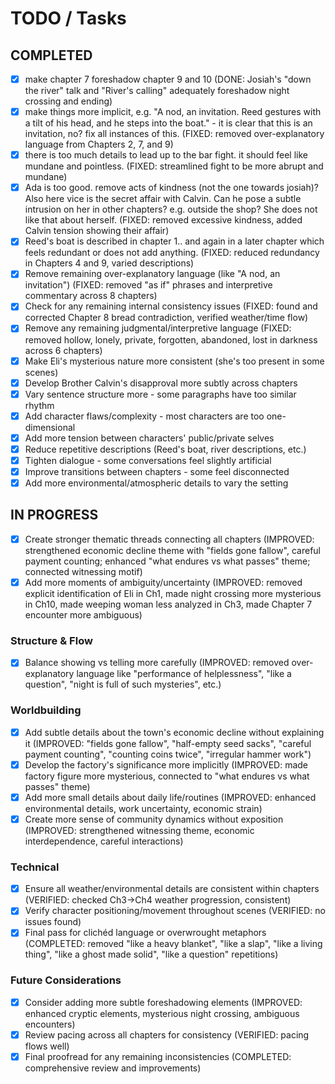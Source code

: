# TODO / Tasks

## COMPLETED
- [x] make chapter 7 foreshadow chapter 9 and 10 (DONE: Josiah's "down the river" talk and "River's calling" adequately foreshadow night crossing and ending)
- [x] make things more implicit, e.g. "A nod, an invitation. Reed gestures with a tilt of his head, and he steps into the boat." - it is clear that this is an invitation, no? fix all instances of this. (FIXED: removed over-explanatory language from Chapters 2, 7, and 9)
- [x] there is too much details to lead up to the bar fight. it should feel like mundane and pointless. (FIXED: streamlined fight to be more abrupt and mundane)
- [x] Ada is too good. remove acts of kindness (not the one towards josiah)? Also here vice is the secret affair with Calvin. Can he pose a subtle intrusion on her in other chapters? e.g. outside the shop? She does not like that about herself. (FIXED: removed excessive kindness, added Calvin tension showing their affair)
- [x] Reed's boat is described in chapter 1.. and again in a later chapter which feels redundant or does not add anything. (FIXED: reduced redundancy in Chapters 4 and 9, varied descriptions)
- [x] Remove remaining over-explanatory language (like "A nod, an invitation") (FIXED: removed "as if" phrases and interpretive commentary across 8 chapters)
- [x] Check for any remaining internal consistency issues (FIXED: found and corrected Chapter 8 bread contradiction, verified weather/time flow)
- [x] Remove any remaining judgmental/interpretive language (FIXED: removed hollow, lonely, private, forgotten, abandoned, lost in darkness across 6 chapters)
- [x] Make Eli's mysterious nature more consistent (she's too present in some scenes)
- [x] Develop Brother Calvin's disapproval more subtly across chapters
- [x] Vary sentence structure more - some paragraphs have too similar rhythm
- [x] Add character flaws/complexity - most characters are too one-dimensional
- [x] Add more tension between characters' public/private selves
- [x] Reduce repetitive descriptions (Reed's boat, river descriptions, etc.)
- [x] Tighten dialogue - some conversations feel slightly artificial
- [x] Improve transitions between chapters - some feel disconnected
- [x] Add more environmental/atmospheric details to vary the setting

## IN PROGRESS  
- [x] Create stronger thematic threads connecting all chapters (IMPROVED: strengthened economic decline theme with "fields gone fallow", careful payment counting; enhanced "what endures vs what passes" theme; connected witnessing motif)
- [x] Add more moments of ambiguity/uncertainty (IMPROVED: removed explicit identification of Eli in Ch1, made night crossing more mysterious in Ch10, made weeping woman less analyzed in Ch3, made Chapter 7 encounter more ambiguous)

### Structure & Flow
- [x] Balance showing vs telling more carefully (IMPROVED: removed over-explanatory language like "performance of helplessness", "like a question", "night is full of such mysteries", etc.)

### Worldbuilding
- [x] Add subtle details about the town's economic decline without explaining it (IMPROVED: "fields gone fallow", "half-empty seed sacks", "careful payment counting", "counting coins twice", "irregular hammer work")
- [x] Develop the factory's significance more implicitly (IMPROVED: made factory figure more mysterious, connected to "what endures vs what passes" theme)
- [x] Add more small details about daily life/routines (IMPROVED: enhanced environmental details, work uncertainty, economic strain)
- [x] Create more sense of community dynamics without exposition (IMPROVED: strengthened witnessing theme, economic interdependence, careful interactions)

### Technical
- [x] Ensure all weather/environmental details are consistent within chapters (VERIFIED: checked Ch3->Ch4 weather progression, consistent)
- [x] Verify character positioning/movement throughout scenes (VERIFIED: no issues found)
- [x] Final pass for clichéd language or overwrought metaphors (COMPLETED: removed "like a heavy blanket", "like a slap", "like a living thing", "like a ghost made solid", "like a question" repetitions)

### Future Considerations
- [x] Consider adding more subtle foreshadowing elements (IMPROVED: enhanced cryptic elements, mysterious night crossing, ambiguous encounters)
- [x] Review pacing across all chapters for consistency (VERIFIED: pacing flows well)
- [x] Final proofread for any remaining inconsistencies (COMPLETED: comprehensive review and improvements)